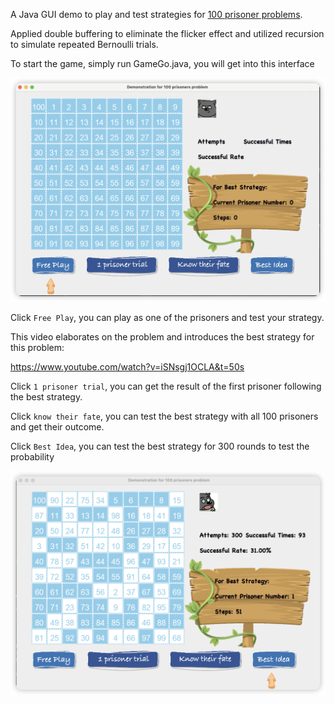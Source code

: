 A Java GUI demo to play and test strategies for [100 prisoner problems](https://en.wikipedia.org/wiki/100_prisoners_problem).

Applied double buffering to eliminate the flicker effect and utilized recursion to simulate repeated Bernoulli trials.

To start the game, simply run GameGo.java, you will get into this interface

<img src="figs/iShot_2024-02-08_11.12.39.png" style="zoom:50%;" />

Click `Free Play`, you can play as one of the prisoners and test your strategy.

This video elaborates on the problem and introduces the best strategy for this problem:

https://www.youtube.com/watch?v=iSNsgj1OCLA&t=50s

Click `1 prisoner trial`, you can get the result of the first prisoner following the best strategy.

Click `know their fate`, you can test the best strategy with all 100 prisoners and get their outcome.

Click `Best Idea`, you can test the best strategy for 300 rounds to test the probability

<img src="figs/result.png" style="zoom:67%;" />